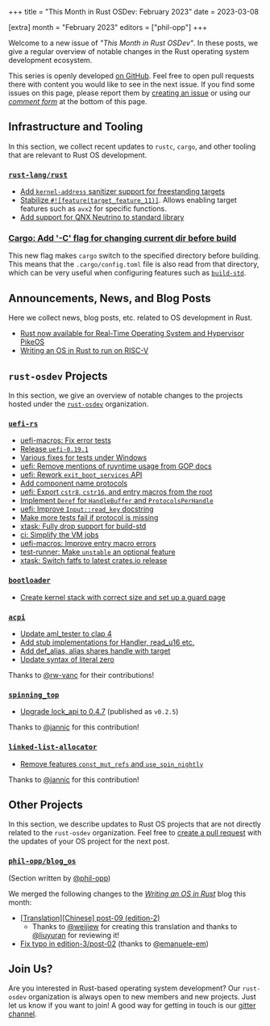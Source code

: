 +++
title = "This Month in Rust OSDev: February 2023"
date = 2023-03-08

[extra]
month = "February 2023"
editors = ["phil-opp"]
+++

Welcome to a new issue of _"This Month in Rust OSDev"_. In these posts, we give a regular overview of notable changes in the Rust operating system development ecosystem.

<!-- more -->

This series is openly developed [on GitHub](https://github.com/rust-osdev/homepage/). Feel free to open pull requests there with content you would like to see in the next issue. If you find some issues on this page, please report them by [creating an issue](https://github.com/rust-osdev/homepage/issues/new) or using our <a href="#comment-form">_comment form_</a> at the bottom of this page.

<!--
    This is a draft for the upcoming "This Month in Rust OSDev (February 2023)" post.
    Feel free to create pull requests against the `next` branch to add your
    content here.
    Please take a look at the past posts on https://rust-osdev.com/ to see the
    general structure of these posts.
-->

## Infrastructure and Tooling

In this section, we collect recent updates to `rustc`, `cargo`, and other tooling that are relevant to Rust OS development.

<!--
    Please use the following template:

    ### Summary
    <span class="maintainers">(Section written by [@author](https://github.com/author))</span>

    <text>
-->

### [`rust-lang/rust`](https://github.com/rust-lang/rust)

- [Add `kernel-address` sanitizer support for freestanding targets](https://github.com/rust-lang/rust/pull/99679)
- [Stabilize `#![feature(target_feature_11)]`](https://github.com/rust-lang/rust/pull/99767). Allows enabling target features such as `avx2` for specific functions.
- [Add support for QNX Neutrino to standard library](https://github.com/rust-lang/rust/pull/106673)

### [Cargo: Add '-C' flag for changing current dir before build](https://github.com/rust-lang/cargo/pull/10952)

  This new flag makes `cargo` switch to the specified directory before building.
  This means that the `.cargo/config.toml` file is also read from that directory, which can be very useful when configuring features such as [`build-std`](https://doc.rust-lang.org/nightly/cargo/reference/unstable.html#build-std).


## Announcements, News, and Blog Posts

Here we collect news, blog posts, etc. related to OS development in Rust.

<!--
Please follow this template:

- [Title](https://example.com)
  - (optional) Some additional context
-->

- [Rust now available for Real-Time Operating System and Hypervisor PikeOS](https://www.sysgo.com/press-releases/rust-now-available-for-real-time-operating-system-and-hypervisor-pikeos)
- [Writing an OS in Rust to run on RISC-V](https://gist.github.com/cb372/5f6bf16ca0682541260ae52fc11ea3bb)

## `rust-osdev` Projects

In this section, we give an overview of notable changes to the projects hosted under the [`rust-osdev`] organization.

[`rust-osdev`]: https://github.com/rust-osdev/about

<!--
    Please use the following template:

    ### [`repo_name`](https://github.com/rust-osdev/repo_name)
    <span class="maintainers">Maintained by [@maintainer_1](https://github.com/maintainer_1)</span>

    The `repo_name` crate ...<<short introduction>>...

    We merged the following changes this month:
    <<changelog, either in list or text form>>
-->

### [`uefi-rs`](https://github.com/rust-osdev/uefi-rs)

- [uefi-macros: Fix error tests](https://github.com/rust-osdev/uefi-rs/pull/648)
- [Release `uefi-0.19.1`](https://github.com/rust-osdev/uefi-rs/pull/652)
- [Various fixes for tests under Windows](https://github.com/rust-osdev/uefi-rs/pull/651)
- [uefi: Remove mentions of ruyntime usage from GOP docs](https://github.com/rust-osdev/uefi-rs/pull/613)
- [uefi: Rework `exit_boot_services` API](https://github.com/rust-osdev/uefi-rs/pull/653)
- [Add component name protocols](https://github.com/rust-osdev/uefi-rs/pull/656)
- [uefi: Export `cstr8`, `cstr16`, and entry macros from the root](https://github.com/rust-osdev/uefi-rs/pull/657)
- [Implement `Deref` for `HandleBuffer` and `ProtocolsPerHandle`](https://github.com/rust-osdev/uefi-rs/pull/659)
- [uefi: Improve `Input::read_key` docstring](https://github.com/rust-osdev/uefi-rs/pull/664)
- [Make more tests fail if protocol is missing](https://github.com/rust-osdev/uefi-rs/pull/665)
- [xtask: Fully drop support for build-std](https://github.com/rust-osdev/uefi-rs/pull/585)
- [ci: Simplify the VM jobs](https://github.com/rust-osdev/uefi-rs/pull/668)
- [uefi-macros: Improve entry macro errors](https://github.com/rust-osdev/uefi-rs/pull/670)
- [test-runner: Make `unstable` an optional feature](https://github.com/rust-osdev/uefi-rs/pull/667)
- [xtask: Switch fatfs to latest crates.io release](https://github.com/rust-osdev/uefi-rs/pull/672)

### [`bootloader`](https://github.com/rust-osdev/bootloader)

- [Create kernel stack with correct size and set up a guard page](https://github.com/rust-osdev/bootloader/pull/335)

### [`acpi`](https://github.com/rust-osdev/acpi)

- [Update aml_tester to clap 4](https://github.com/rust-osdev/acpi/pull/149)
- [Add stub implementations for Handler, read_u16 etc.](https://github.com/rust-osdev/acpi/pull/152)
- [Add def_alias, alias shares handle with target](https://github.com/rust-osdev/acpi/pull/153)
- [Update syntax of literal zero](https://github.com/rust-osdev/acpi/pull/148)

Thanks to [@rw-vanc](https://github.com/rw-vanc) for their contributions!

### [`spinning_top`](https://github.com/rust-osdev/spinning_top)

- [Upgrade lock_api to 0.4.7](https://github.com/rust-osdev/spinning_top/pull/13) <span class="gray">(published as `v0.2.5`)</span>

Thanks to [@jannic](https://github.com/jannic) for this contribution!

### [`linked-list-allocator`](https://github.com/rust-osdev/linked-list-allocator)

- [Remove features `const_mut_refs` and `use_spin_nightly`](https://github.com/rust-osdev/linked-list-allocator/pull/77)

Thanks to [@jannic](https://github.com/jannic) for this contribution!


## Other Projects

In this section, we describe updates to Rust OS projects that are not directly related to the `rust-osdev` organization. Feel free to [create a pull request](https://github.com/rust-osdev/homepage/pulls) with the updates of your OS project for the next post.

<!--
    Please use the following template:

    ### [`owner_name/repo_name`](https://github.com/rust-osdev/owner_name/repo_name)
    <span class="maintainers">(Section written by [@your_github_name](https://github.com/your_github_name))</span>

    ...<<your project updates>>...
-->

### [`phil-opp/blog_os`](https://github.com/phil-opp/blog_os)
<span class="maintainers">(Section written by [@phil-opp](https://github.com/phil-opp))</span>

We merged the following changes to the [_Writing an OS in Rust_](https://os.phil-opp.com/) blog this month:

- [[Translation][Chinese] post-09 (edition-2)](https://github.com/phil-opp/blog_os/pull/1189)
  - Thanks to [@weijiew](https://github.com/weijiew) for creating this translation and thanks to [@liuyuran](https://github.com/liuyuran) for reviewing it!
- [Fix typo in edition-3/post-02](https://github.com/phil-opp/blog_os/pull/1193) (thanks to [@emanuele-em](https://github.com/emanuele-em))

## Join Us?

Are you interested in Rust-based operating system development? Our `rust-osdev` organization is always open to new members and new projects. Just let us know if you want to join! A good way for getting in touch is our [gitter channel](https://gitter.im/rust-osdev/Lobby).
